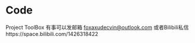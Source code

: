 # Code
Project ToolBox
有事可以发邮箱 foxaxudecvin@outlook.com 或者Bilibili私信https://space.bilibili.com/1426318422
